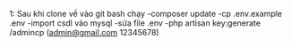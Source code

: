 1: Sau khi clone về vào git bash chạy
-composer update
-cp .env.example .env
-import csdl vào mysql
-sửa file .env
-php artisan key:generate
/admincp (admin@gmail.com 12345678)

